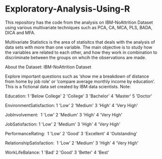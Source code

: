 # Exploratory-Analysis-Using-R

This repository has the code from the analysis on IBM-NoAttrition Dataset using various multivariate techniques such as PCA, CA, MCA, PLS, BADA, DICA and MFA.

Multivariate Statistics is the area of statisitcs that deals with the analysis of data sets with more than one variable. The main objective is to study how the variables are related to each other, and how they work in combination to discriminate between the groups on whcih the observations are made.

About the Dataset: IBM-NoAttrition Dataset

Explore important questions such as ‘show me a breakdown of distance from home by job role’ or ‘compare average monthly income by education’. This is a fictional data set created by IBM data scientists.
Note:

Education: 1 'Below College' 2 'College' 3 'Bachelor' 4 'Master' 5 'Doctor'

EnvironmentSatisfaction: 1 'Low' 2 'Medium' 3 'High' 4 'Very High'

JobInvolvement:  1 'Low' 2 'Medium' 3 'High' 4 'Very High'

JobSatisfaction: 1 'Low' 2 'Medium' 3 'High' 4 'Very High'

PerformanceRating:  1 'Low' 2 'Good' 3 'Excellent' 4 'Outstanding'

RelationshipSatisfaction:  1 'Low' 2 'Medium' 3 'High' 4 'Very High'

WorkLifeBalance: 1 'Bad' 2 'Good' 3 'Better' 4 'Best'



































